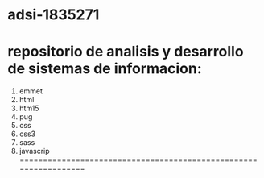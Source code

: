 # adsi-1835271
repositorio de analisis y desarrollo de sistemas de informacion:
================================================================
1. emmet
2. html
3. htm15
4. pug
5. css
6. css3
7. sass
8. javascrip
=================================================================
